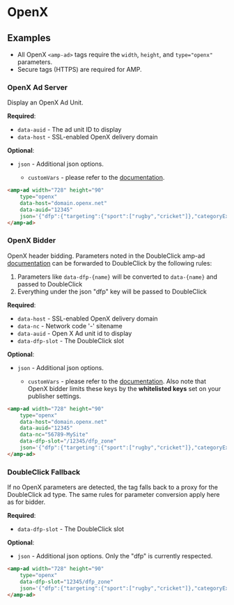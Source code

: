 <!---
Copyright 2016 The AMP HTML Authors. All Rights Reserved.

Licensed under the Apache License, Version 2.0 (the "License");
you may not use this file except in compliance with the License.
You may obtain a copy of the License at

      http://www.apache.org/licenses/LICENSE-2.0

Unless required by applicable law or agreed to in writing, software
distributed under the License is distributed on an "AS-IS" BASIS,
WITHOUT WARRANTIES OR CONDITIONS OF ANY KIND, either express or implied.
See the License for the specific language governing permissions and
limitations under the License.
-->

# OpenX

## Examples

- All OpenX `<amp-ad>` tags require the `width`, `height`, and `type="openx"` parameters.
- Secure tags (HTTPS) are required for AMP.

### OpenX Ad Server

Display an OpenX Ad Unit.

**Required**:

- `data-auid` - The ad unit ID to display
- `data-host` - SSL-enabled OpenX delivery domain

**Optional**:

- `json` - Additional json options.

  - `customVars` - please refer to the [documentation](https://docs.openx.com/Content/developers/ad_request_api/custom_variables_in_ad_calls.html).

```html
<amp-ad width="728" height="90"
    type="openx"
    data-host="domain.openx.net"
    data-auid="12345"
    json='{"dfp":{"targeting":{"sport":["rugby","cricket"]},"categoryExclusions":["health"],"tagForChildDirectedTreatment":1},"openx":{"customVars":{"marco":"polo","fates":["clothos","lachesis","atropos"]}}}'>
</amp-ad>
```

### OpenX Bidder

OpenX header bidding. Parameters noted in the DoubleClick amp-ad [documentation](https://github.com/ampproject/amphtml/blob/master/ads/google/doubleclick.md) can be forwarded to DoubleClick by the following rules:

1. Parameters like `data-dfp-{name}` will be converted to `data-{name}` and passed to DoubleClick
2. Everything under the json "dfp" key will be passed to DoubleClick

**Required**:

- `data-host` - SSL-enabled OpenX delivery domain
- `data-nc` - Network code '-' sitename
- `data-auid` - Open X Ad unit id to display
- `data-dfp-slot` - The DoubleClick slot

**Optional**:

- `json` - Additional json options.

  - `customVars` - please refer to the [documentation](https://docs.openx.com/Content/developers/ad_request_api/custom_variables_in_ad_calls.html).  Also note that OpenX bidder limits these keys by the __whitelisted keys__ set on your publisher settings.

```html
<amp-ad width="728" height="90"
    type="openx"
    data-host="domain.openx.net"
    data-auid="12345"
    data-nc="56789-MySite"
    data-dfp-slot="/12345/dfp_zone"
    json='{"dfp":{"targeting":{"sport":["rugby","cricket"]},"categoryExclusions":["health"],"tagForChildDirectedTreatment":1},"openx":{"customVars":{"marco":"polo","fates":["clothos","lachesis","atropos"]}}}'>
</amp-ad>
```

### DoubleClick Fallback

If no OpenX parameters are detected, the tag falls back to a proxy for the DoubleClick ad type. The same rules for
 parameter conversion apply here as for bidder.

 **Required**:

 - `data-dfp-slot` - The DoubleClick slot

**Optional**:

 - `json` - Additional json options. Only the "dfp" is currently respected.

```html
<amp-ad width="728" height="90"
    type="openx"
    data-dfp-slot="12345/dfp_zone"
    json='{"dfp":{"targeting":{"sport":["rugby","cricket"]},"categoryExclusions":["health"],"tagForChildDirectedTreatment":1}}'>
</amp-ad>
```
